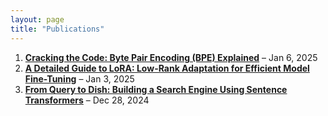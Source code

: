 ```yaml
---
layout: page
title: "Publications"
---
```


1. **[Cracking the Code: Byte Pair Encoding (BPE) Explained](https://medium.com/@kharepratyush/cracking-the-code-byte-pair-encoding-bpe-explained-abcdef123456)** – Jan 6, 2025
2. **[A Detailed Guide to LoRA: Low-Rank Adaptation for Efficient Model Fine-Tuning](https://medium.com/@kharepratyush/a-detailed-guide-to-lora-low-rank-adaptation-for-efficient-model-fine-tuning-abcdef654321)** – Jan 3, 2025
3. **[From Query to Dish: Building a Search Engine Using Sentence Transformers](https://medium.com/@kharepratyush/from-query-to-dish-building-a-search-engine-using-sentence-transformers-abcdef789012)** – Dec 28, 2024

